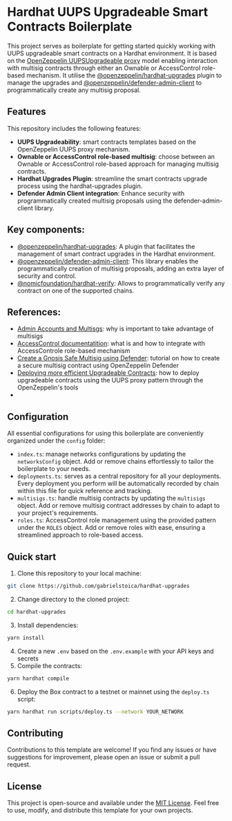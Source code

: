 # Hardhat UUPS Upgradeable Smart Contracts Boilerplate

This project serves as boilerplate for getting started quickly working with UUPS upgradeable smart contracts on a Hardhat environment.  It is based on the [OpenZeppelin UUPSUpgradeable proxy](https://docs.openzeppelin.com/contracts/5.x/api/proxy#UUPSUpgradeable) model enabling interaction with multisig contracts through either an Ownable or AccessControl role-based mechanism. It utilise the [@openzeppelin/hardhat-upgrades](https://www.npmjs.com/package/@openzeppelin/hardhat-upgrades) plugin to manage the upgrades and [@openzeppelin/defender-admin-client](https://www.npmjs.com/package/@openzeppelin/defender-admin-client) to programmatically create any multisig proposal.

## Features

This repository includes the following features:

- **UUPS Upgradeability**: smart contracts templates based on the OpenZeppelin UUPS proxy mechanism.
- **Ownable or AccessControl role-based multisig**: choose between an Ownable or AccessControl role-based approach for managing multisig contracts.
- **Hardhat Upgrades Plugin**: streamline the smart contracts upgrade process using the hardhat-upgrades plugin.
- **Defender Admin Client integration**: Enhance security with programmatically created multisig proposals using the defender-admin-client library.

## Key components:

- [@openzeppelin/hardhat-upgrades](https://www.npmjs.com/package/@openzeppelin/hardhat-upgrades): A plugin that facilitates the management of smart contract upgrades in the Hardhat environment.
- [@openzeppelin/defender-admin-client](https://www.npmjs.com/package/@openzeppelin/defender-admin-client): This library enables the programmatically creation of multisig proposals, adding an extra layer of security and control.
- [@nomicfoundation/hardhat-verify](https://www.npmjs.com/package/@nomicfoundation/hardhat-verify): Allows to programmatically verify any contract on one of the supported chains.

## References:

- [Admin Accounts and Multisgs](https://blog.openzeppelin.com/admin-accounts-and-multisigs): why is important to take advantage of multisigs
- [AccessControl documentatition](https://docs.openzeppelin.com/contracts/5.x/access-control): what is and how to integrate with AccessControle role-based mechanism
- [Create a Gnosis Safe Multisig using Defender](https://www.youtube.com/watch?v=IOescPDrF7Y&ab_channel=OpenZeppelin): tutorial on how to create a secure multisig contract using OpenZeppelin Defender
- [Deploying more efficient Upgradeable Contracts](https://www.youtube.com/watch?v=kWUDTZhxKZI&t=1846s&ab_channel=OpenZeppelin): how to deploy upgradeable contracts using the UUPS proxy pattern through the OpenZeppelin's tools
- 
## Configuration

All essential configurations for using this boilerplate are conveniently organized under the `config` folder:

- `index.ts`: manage networks configurations by updating the `networksConfig` object. Add or remove chains effortlessly to tailor the boilerplate to your needs.
- `deployments.ts`: serves as a central repository for all your deployments. Every deployment you perform will be automatically recorded by chain within this file for quick reference and tracking.
- `multisigs.ts`: handle multisig contracts by updating the `multisigs` object. Add or remove multisig contract addresses by chain to adapt to your project's requirements.
- `roles.ts`: AccessControl role management using the provided pattern under the `ROLES` object. Add or remove roles with ease, ensuring a streamlined approach to role-based access.

## Quick start

1. Clone this repository to your local machine:
```bash
git clone https://github.com/gabrielstoica/hardhat-upgrades
```
2. Change directory to the cloned project:
```bash
cd hardhat-upgrades
```
3. Install dependencies:
```bash
yarn install
```
4. Create a new `.env` based on the `.env.example` with your API keys and secrets
5. Compile the contracts:
```bash
yarn hardhat compile
```
6. Deploy the Box contract to a testnet or mainnet using the `deploy.ts` script:
```bash
yarn hardhat run scripts/deploy.ts --network YOUR_NETWORK
```

## Contributing

Contributions to this template are welcome! If you find any issues or have suggestions for improvement, please open an issue or submit a pull request.

## License

This project is open-source and available under the [MIT License](LICENSE). Feel free to use, modify, and distribute this template for your own projects.
